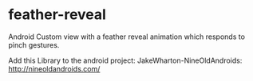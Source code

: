 # feather-reveal
Android Custom view with a feather reveal animation which responds to pinch gestures.

Add this Library to the android project:
JakeWharton-NineOldAndroids: http://nineoldandroids.com/